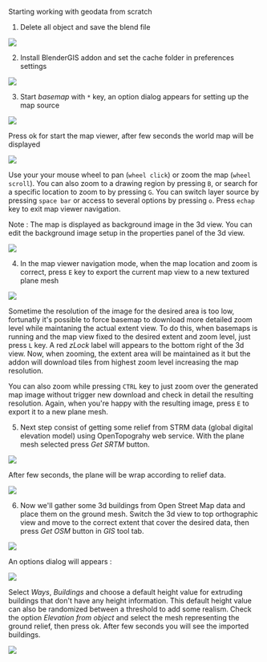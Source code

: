 Starting working with geodata from scratch

1) Delete all object and save the blend file

![](https://raw.githubusercontent.com/wiki/domlysz/blenderGIS/images/quick_start/1_delete.jpg)


2) Install BlenderGIS addon and set the cache folder in preferences settings

![](https://raw.githubusercontent.com/wiki/domlysz/blenderGIS/images/quick_start/2_cache_folder.jpg)

3) Start *basemap* with `*` key, an option dialog appears for setting up the map source

![](https://raw.githubusercontent.com/wiki/domlysz/blenderGIS/images/quick_start/3_basemap.jpg)

Press ok for start the map viewer, after few seconds the world map will be displayed

![](https://raw.githubusercontent.com/wiki/domlysz/blenderGIS/images/quick_start/4_world_map.jpg)

Use your your mouse wheel to pan (`wheel click`) or zoom the map (`wheel scroll`). You can also zoom to a drawing region by pressing `B`, or search for a specific location to zoom to by pressing `G`. You can switch layer source by pressing `space bar` or access to several options by pressing `o`. Press `echap` key to exit map viewer navigation.

Note : The map is displayed as background image in the 3d view. You can edit the background image setup in the properties panel of the 3d view.

![](https://raw.githubusercontent.com/wiki/domlysz/blenderGIS/images/quick_start/5_bkg_image.jpg)


4) In the map viewer navigation mode, when the map location and zoom is correct, press `E` key to export the current map view to a new textured plane mesh

![](https://raw.githubusercontent.com/wiki/domlysz/blenderGIS/images/quick_start/6_exported_plane_mesh.jpg)

Sometime the resolution of the image for the desired area is too low, fortunatly it's possible to force basemap to download more detailed zoom level while maintaning the actual extent view. To do this, when basemaps is running and the map view fixed to the desired extent and zoom level, just press `L` key. A red *zLock* label will appears to the bottom right of the 3d view. Now, when zooming, the extent area will be maintained as it but the addon will download tiles from highest zoom level increasing the map resolution.

You can also zoom while pressing `CTRL` key to just zoom over the generated map image without trigger new download and check in detail the resulting resolution. Again, when you're happy with the resulting image, press `E` to export it to a new plane mesh.


5) Next step consist of getting some relief from STRM data (global digital elevation model) using OpenTopograhy web service. With the plane mesh selected press *Get SRTM* button.


![](https://raw.githubusercontent.com/wiki/domlysz/blenderGIS/images/quick_start/10_get_srtm_button.jpg)

After few seconds, the plane will be wrap according to relief data.

![](https://raw.githubusercontent.com/wiki/domlysz/blenderGIS/images/quick_start/10_srtm_result.jpg)


6) Now we'll gather some 3d buildings from Open Street Map data and place them on the ground mesh. Switch the 3d view to top orthographic view and move to the correct extent that cover the desired data, then press *Get OSM* button in *GIS* tool tab.

![](https://raw.githubusercontent.com/wiki/domlysz/blenderGIS/images/quick_start/7_get_osm_button.jpg)

An options dialog will appears :

![](https://raw.githubusercontent.com/wiki/domlysz/blenderGIS/images/quick_start/8_get_osm_options.jpg)

Select *Ways*, *Buildings* and choose a default height value for extruding buildings that don't have any height information. This default height value can also be randomized between a threshold to add some realism. Check the option *Elevation from object* and select the mesh representing the ground relief, then press ok. After few seconds you will see the imported buildings.


![](https://raw.githubusercontent.com/wiki/domlysz/blenderGIS/images/quick_start/15_drop_result.jpg)
